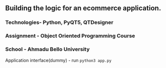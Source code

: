 ## Building the logic for an ecommerce application.

### Technologies- Python, PyQT5, QTDesigner

### Assignment - Object Oriented Programming Course
### School - Ahmadu Bello University

Application interface(dummy) - run `python3 app.py`